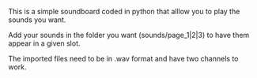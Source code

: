 This is a simple soundboard coded in python that alllow you to play the sounds you want.

Add your sounds in the folder you want (sounds/page_1|2|3) to have them appear in a given slot.

The imported files need to be in .wav format and have two channels to work.


